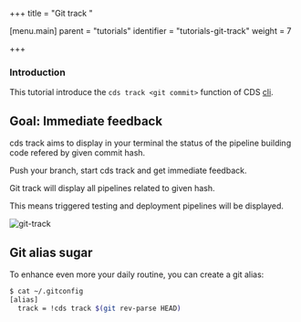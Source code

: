 +++
title = "Git track "

[menu.main]
parent = "tutorials"
identifier = "tutorials-git-track"
weight = 7

+++

### Introduction

This tutorial introduce the `cds track <git commit>` function of CDS [cli](/cli).

## Goal: Immediate feedback

cds track aims to display in your terminal the status of the pipeline building code refered by given commit hash.

Push your branch, start cds track and get immediate feedback.

Git track will display all pipelines related to given hash.

This means triggered testing and deployment pipelines will be displayed.

![git-track](/images/tutorials_git_track.png)

## Git alias sugar

To enhance even more your daily routine, you can create a git alias:

```bash
$ cat ~/.gitconfig
[alias]
  track = !cds track $(git rev-parse HEAD)
```
